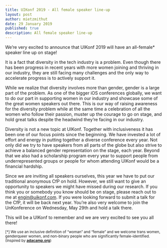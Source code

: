 ```yaml
---
title: UIKonf 2019 - All female speaker line-up
layout: post
author: mietzmithut
date: 29 January 2019
published: true
description: All female speaker line-up
---
```


We’re very excited to announce that UIKonf 2019 will have an all-female* speaker line up on stage! 

It is a fact that diversity in the tech industry is a problem. Even though there has been progress in recent years with more women joining and thriving in our industry, they are still facing many challenges and the only way to accelerate progress is to actively support it. 

While we realize that diversity involves more than gender, gender is a large part of the problem. As one of the bigger iOS conferences globally, we want to do our part in supporting women in our industry and showcase some of the great women speakers out there. This is our way of raising awareness for the diversity problem while at the same time a celebration of all the women who follow their passion, muster up the courage to go on stage, and hold great talks despite the headwind they’re facing in our industry.

Diversity is not a new topic at UIKonf. Together with inclusiveness it has been one of our focus points since the beginning. We have invested a lot of effort and energy in putting together a diverse conference every year. Not only did we try to have speakers from all parts of the globe but also strive to achieve a balanced gender representation on the stage, each year. Beyond that we also had a scholarship program every year to support people from underrepresented groups or people for whom attending UIKonf would be a financial hardship.

Since we are inviting all speakers ourselves, this year we have to put our traditional anonymous CfP on hold. However, we still want to give an opportunity to speakers we might have missed during our research. If you think you or somebody you know should be on stage, please reach out to me at [engin@uikonf.com](mailto:engin@uikonf.com). If you were looking forward to submit a talk for the CfP, it will be back next year. You’re also very welcome to join the UnKonference on Wednesday, May 29th and hold a talk there.

This will be a UIKonf to remember and we are very excited to see you all there!


<small>[*] We use an inclusive definition of “woman” and “female” and we welcome trans women, genderqueer women, and non-binary people who are significantly female-identified. (Inspired by <a href="https://adacamp.org/" target="_blank"><strong>adacamp.org</strong></a>)</small>
